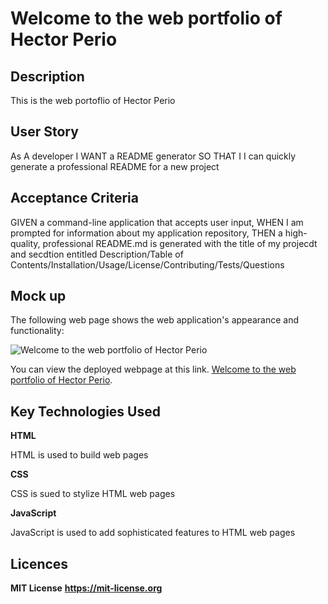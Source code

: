 # Welcome to the web portfolio of Hector Perio
  
## Description
This is the web portoflio of Hector Perio


## User Story 

As A developer 
I WANT a README generator
SO THAT I I can quickly generate a professional README for a new project


## Acceptance Criteria 

GIVEN a command-line application that accepts user input, WHEN I am prompted for information about my application repository, THEN a high-quality, professional README.md is generated with the title of my projecdt and secdtion entitled Description/Table of Contents/Installation/Usage/License/Contributing/Tests/Questions


## Mock up

The following web page shows the web application's appearance and functionality:

![Welcome to the web portfolio of Hector Perio](./assests/images/./assets/images/screenshot.png)

You can view the deployed webpage at this link. [Welcome to the web portfolio of Hector Perio](https://calcshector.github.io/musicclip-clone/).

## Key Technologies Used

**HTML**

HTML is used to build web pages

**CSS**

CSS is sued to stylize HTML web pages

**JavaScript**

JavaScript is used to add sophisticated features to HTML web pages

## Licences

**MIT License**
**https://mit-license.org**